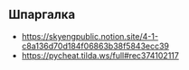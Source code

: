 ## Шпаргалка
- https://skyengpublic.notion.site/4-1-c8a136d70d184f06863b38f5843ecc39
- https://pycheat.tilda.ws/full#rec374102117
